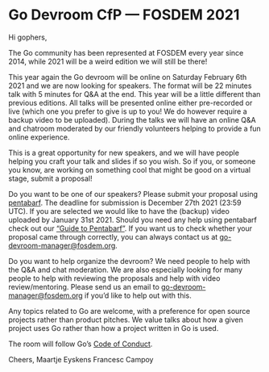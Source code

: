 # Go Devroom CfP — FOSDEM 2021

Hi gophers,

The Go community has been represented at FOSDEM every year since 2014, while 2021 will be a weird edition we will still be there!

This year again the Go devroom will be online on Saturday February 6th 2021 and we are now looking for speakers. The format will be 22 minutes talk with 5 minutes for Q&A at the end.
This year will be a little different than previous editions. All talks will be presented online either pre-recorded or live (which one you prefer to give is up to you! We do however require a backup video to be uploaded).
During the talks we will have an online Q&A and chatroom moderated by our friendly volunteers helping to provide a fun online experience. 

This is a great opportunity for new speakers, and we will have people helping you craft your talk and slides if so you wish. So if you, or someone you know, are working on something cool that might be good on a virtual stage, submit a proposal!

Do you want to be one of our speakers? Please submit your proposal using [pentabarf](https://penta.fosdem.org/submission/FOSDEM21). The deadline for submission is December 27th 2021 (23:59 UTC). If you are selected we would like to have the (backup) video uploaded by January 31st 2021.
Should you need any help using pentabarf check out our [“Guide to Pentabarf”](https://eyskens.me/beginners-guide-to-pentabarf/).
If you want us to check whether your proposal came through correctly, you can always contact us at [go-devroom-manager@fosdem.org](mailto:go-devroom-manager@fosdem.org).

Do you want to help organize the devroom? We need people to help with the Q&A and chat moderation. We are also especially looking for many people to help with reviewing the proposals and help with video review/mentoring.
Please send us an email to [go-devroom-manager@fosdem.org](mailto:go-devroom-manager@fosdem.org) if you’d like to help out with this.

Any topics related to Go are welcome, with a preference for open source projects rather than product pitches. We value talks about how a given project uses Go rather than how a project written in Go is used.

The room will follow Go’s [Code of Conduct](https://golang.org/conduct).

Cheers,
Maartje Eyskens
Francesc Campoy
